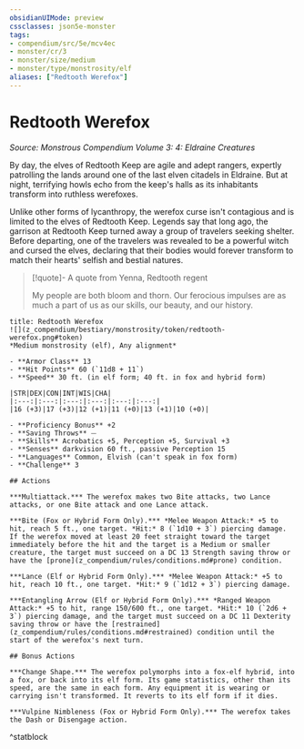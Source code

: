 ```yaml
---
obsidianUIMode: preview
cssclasses: json5e-monster
tags:
- compendium/src/5e/mcv4ec
- monster/cr/3
- monster/size/medium
- monster/type/monstrosity/elf
aliases: ["Redtooth Werefox"]
---
```

# Redtooth Werefox
*Source: Monstrous Compendium Volume 3: 4: Eldraine Creatures*  

By day, the elves of Redtooth Keep are agile and adept rangers, expertly patrolling the lands around one of the last elven citadels in Eldraine. But at night, terrifying howls echo from the keep's halls as its inhabitants transform into ruthless werefoxes.

Unlike other forms of lycanthropy, the werefox curse isn't contagious and is limited to the elves of Redtooth Keep. Legends say that long ago, the garrison at Redtooth Keep turned away a group of travelers seeking shelter. Before departing, one of the travelers was revealed to be a powerful witch and cursed the elves, declaring that their bodies would forever transform to match their hearts' selfish and bestial natures.

> [!quote]- A quote from Yenna, Redtooth regent  
> 
> My people are both bloom and thorn. Our ferocious impulses are as much a part of us as our skills, our beauty, and our history.


```ad-statblock
title: Redtooth Werefox
![](z_compendium/bestiary/monstrosity/token/redtooth-werefox.png#token)
*Medium monstrosity (elf), Any alignment*

- **Armor Class** 13 
- **Hit Points** 60 (`11d8 + 11`)
- **Speed** 30 ft. (in elf form; 40 ft. in fox and hybrid form)

|STR|DEX|CON|INT|WIS|CHA|
|:---:|:---:|:---:|:---:|:---:|:---:|
|16 (+3)|17 (+3)|12 (+1)|11 (+0)|13 (+1)|10 (+0)|

- **Proficiency Bonus** +2
- **Saving Throws** ⏤
- **Skills** Acrobatics +5, Perception +5, Survival +3
- **Senses** darkvision 60 ft., passive Perception 15
- **Languages** Common, Elvish (can't speak in fox form)
- **Challenge** 3

## Actions

***Multiattack.*** The werefox makes two Bite attacks, two Lance attacks, or one Bite attack and one Lance attack.

***Bite (Fox or Hybrid Form Only).*** *Melee Weapon Attack:* +5 to hit, reach 5 ft., one target. *Hit:* 8 (`1d10 + 3`) piercing damage. If the werefox moved at least 20 feet straight toward the target immediately before the hit and the target is a Medium or smaller creature, the target must succeed on a DC 13 Strength saving throw or have the [prone](z_compendium/rules/conditions.md#prone) condition.

***Lance (Elf or Hybrid Form Only).*** *Melee Weapon Attack:* +5 to hit, reach 10 ft., one target. *Hit:* 9 (`1d12 + 3`) piercing damage.

***Entangling Arrow (Elf or Hybrid Form Only).*** *Ranged Weapon Attack:* +5 to hit, range 150/600 ft., one target. *Hit:* 10 (`2d6 + 3`) piercing damage, and the target must succeed on a DC 11 Dexterity saving throw or have the [restrained](z_compendium/rules/conditions.md#restrained) condition until the start of the werefox's next turn.

## Bonus Actions

***Change Shape.*** The werefox polymorphs into a fox-elf hybrid, into a fox, or back into its elf form. Its game statistics, other than its speed, are the same in each form. Any equipment it is wearing or carrying isn't transformed. It reverts to its elf form if it dies.

***Vulpine Nimbleness (Fox or Hybrid Form Only).*** The werefox takes the Dash or Disengage action.
```
^statblock